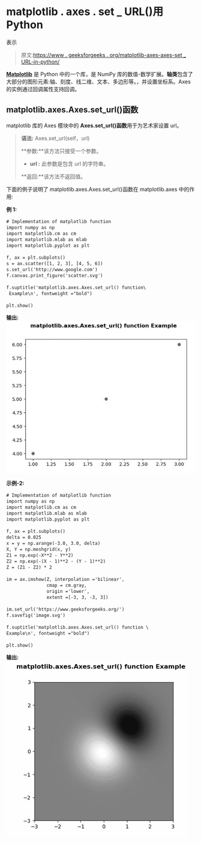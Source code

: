 # matplotlib . axes . set _ URL()用 Python

表示

> 原文:[https://www . geeksforgeeks . org/matplotlib-axes-axes-set _ URL-in-python/](https://www.geeksforgeeks.org/matplotlib-axes-axes-set_url-in-python/)

**[Matplotlib](https://www.geeksforgeeks.org/python-introduction-matplotlib/)** 是 Python 中的一个库，是 NumPy 库的数值-数学扩展。**轴类**包含了大部分的图形元素:轴、刻度、线二维、文本、多边形等。，并设置坐标系。Axes 的实例通过回调属性支持回调。

## matplotlib.axes.Axes.set_url()函数

matplotlib 库的 Axes 模块中的 **Axes.set_url()函数**用于为艺术家设置 url。

> **语法:** Axes.set_url(self，url)
> 
> **参数:**该方法只接受一个参数。
> 
> *   **url :** 此参数是包含 url 的字符串。
> 
> **返回:**该方法不返回值。

下面的例子说明了 matplotlib.axes.Axes.set_url()函数在 matplotlib.axes 中的作用:

**例 1:**

```
# Implementation of matplotlib function  
import numpy as np
import matplotlib.cm as cm
import matplotlib.mlab as mlab
import matplotlib.pyplot as plt

f, ax = plt.subplots()
s = ax.scatter([1, 2, 3], [4, 5, 6])
s.set_url('http://www.google.com')
f.canvas.print_figure('scatter.svg')

f.suptitle('matplotlib.axes.Axes.set_url() function\
 Example\n', fontweight ="bold")

plt.show()
```

**输出:**
![](img/cae9c6e778db575252ee861bd6ec591a.png)

**示例-2:**

```
# Implementation of matplotlib function  
import numpy as np
import matplotlib.cm as cm
import matplotlib.mlab as mlab
import matplotlib.pyplot as plt

f, ax = plt.subplots()
delta = 0.025
x = y = np.arange(-3.0, 3.0, delta)
X, Y = np.meshgrid(x, y)
Z1 = np.exp(-X**2 - Y**2)
Z2 = np.exp(-(X - 1)**2 - (Y - 1)**2)
Z = (Z1 - Z2) * 2

im = ax.imshow(Z, interpolation ='bilinear',
               cmap = cm.gray,
               origin ='lower', 
               extent =[-3, 3, -3, 3])

im.set_url('https://www.geeksforgeeks.org/')
f.savefig('image.svg')

f.suptitle('matplotlib.axes.Axes.set_url() function \
Example\n', fontweight ="bold")

plt.show()
```

**输出:**
![](img/1b7aa397996858b861c64c27e3a3d01b.png)